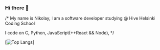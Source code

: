 ### Hi there 👋

/* 
  My name is Nikolay, 
  I am a software developer
  studying @ Hive Helsinki Coding School

  I code on C, Python, JavaScript(++React && Node), 
*/


[![Top Langs](https://github-readme-stats-git-masterrstaa-rickstaa.vercel.app/api/top-langs/?username=klau55)]
